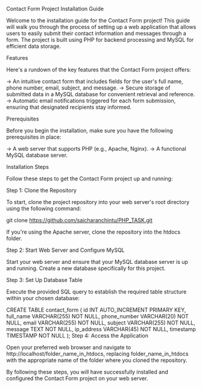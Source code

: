 Contact Form Project Installation Guide

Welcome to the installation guide for the Contact Form project! This guide will walk you through the process of setting up a web application that allows users to easily submit their contact information and messages through a form. The project is built using PHP for backend processing and MySQL for efficient data storage.

Features

Here's a rundown of the key features that the Contact Form project offers:

-> An intuitive contact form that includes fields for the user's full name, phone number, email, subject, and message.
-> Secure storage of submitted data in a MySQL database for convenient retrieval and reference.
-> Automatic email notifications triggered for each form submission, ensuring that designated recipients stay informed.

Prerequisites

Before you begin the installation, make sure you have the following prerequisites in place:

-> A web server that supports PHP (e.g., Apache, Nginx).
-> A functional MySQL database server.


Installation Steps

Follow these steps to get the Contact Form project up and running:

Step 1: Clone the Repository

To start, clone the project repository into your web server's root directory using the following command:

git clone https://github.com/saicharanchintu/PHP_TASK.git

If you're using the Apache server, clone the repository into the htdocs folder.

Step 2: Start Web Server and Configure MySQL

Start your web server and ensure that your MySQL database server is up and running. Create a new database specifically for this project.

Step 3: Set Up Database Table

Execute the provided SQL query to establish the required table structure within your chosen database:

CREATE TABLE contact_form (
    id INT AUTO_INCREMENT PRIMARY KEY,
    full_name VARCHAR(255) NOT NULL,
    phone_number VARCHAR(20) NOT NULL,
    email VARCHAR(255) NOT NULL,
    subject VARCHAR(255) NOT NULL,
    message TEXT NOT NULL,
    ip_address VARCHAR(45) NOT NULL,
    timestamp TIMESTAMP NOT NULL
);
Step 4: Access the Application

Open your preferred web browser and navigate to http://localhost/folder_name_in_htdocs, replacing folder_name_in_htdocs with the appropriate name of the folder where you cloned the repository.

By following these steps, you will have successfully installed and configured the Contact Form project on your web server.


